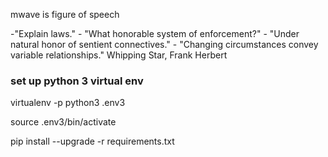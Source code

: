 mwave is figure of speech

-"Explain laws." - "What honorable system of enforcement?" - "Under natural honor of sentient connectives." - "Changing circumstances convey variable relationships."    Whipping Star, Frank Herbert

### set up python 3 virtual env

virtualenv -p python3 .env3

source .env3/bin/activate

pip install --upgrade -r requirements.txt

